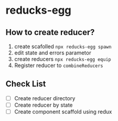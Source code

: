 # reducks-egg

## How to create reducer?

1. create scafolled `npx reducks-egg spawn`
2. edit state and errors parametor
3. create reducers `npx reducks-egg equip`
4. Register reducer to `combineReducers`

## Check List

- [ ] Create reducer directory
- [ ] Create reducer by state
- [ ] Create component scaffold using redux
